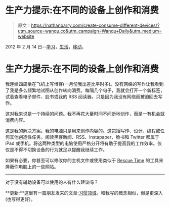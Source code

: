 # 生产力提示:在不同的设备上创作和消费

> 原文：<https://nathanbarry.com/create-consume-different-devices/?utm_source=wanqu.co&utm_campaign=Wanqu+Daily&utm_medium=website>



<time class="entry-time" itemprop="datePublished" datetime="2012-02-14T17:40:25-07:00">2012 年 2 月 14 日</time>--[学习](https://nathanbarry.com/category/learning/)，[生活](https://nathanbarry.com/category/life/)，[移动](https://nathanbarry.com/category/mobile/)，

# 生产力提示:在不同的设备上创作和消费



我连续四周坐在飞机上写博客(一月份我出差比平时多)。没有网络的写作让我看到了我是多么频繁地试图从创作转向消费。每隔几个句子，我就会打开一个新标签，试着查看电子邮件、脸书或我的 RSS 阅读器。只是因为我没有网络而被迫回去写作。

这对我来说是一个持续的问题。我不再花大量时间不间断地创作，而是一有机会就消费内容。

这是我的解决方案。我的电脑只是用来创作内容的。这包括写作、设计、编程或任何其他创造性任务。阅读黑客新闻、RSS、Instapaper、脸书和 Twitter 都属于 iPad 或手机。将这两种类型的电脑使用严格分开将有助于提高我的工作效率。仅仅是不得不切换设备的行为就足以提醒我继续工作。

如果有必要，你甚至可以修改你的主机文件或使用类似于 [Rescue Time](http://rescuetime.com) 的工具来屏蔽你电脑上的一些网站。

***

对于没有辅助设备可以使用的人有什么建议吗？

**更新:**这里有一篇朋友发来的文章:[习惯领域](http://www.alistapart.com/articles/habit-fields/)。和我写的概念相似，但是更深入(也写得更好)。
